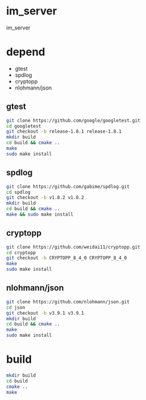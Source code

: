 # im_server

im_server

# depend

- gtest
- spdlog
- cryptopp
- nlohmann/json

## gtest

```bash 
git clone https://github.com/google/googletest.git
cd googletest
git checkout -b release-1.8.1 release-1.8.1
mkdir build
cd build && cmake ..
make 
sudo make install
```

## spdlog 

```bash 
git clone https://github.com/gabime/spdlog.git
cd spdlog
git checkout -b v1.8.2 v1.8.2
mkdir build
cd build && cmake ..
make && sudo make install 
```

## cryptopp

```bash
git clone https://github.com/weidai11/cryptopp.git
cd cryptopp
git checkout -b CRYPTOPP_8_4_0 CRYPTOPP_8_4_0
make 
sudo make install 
```

## nlohmann/json

```bash
git clone https://github.com/nlohmann/json.git
cd json 
git checkout -b v3.9.1 v3.9.1 
mkdir build 
cd build && cmake ..
make 
sudo make install
```

# build

```bash
mkdir build
cd build
cmake ..
make
```
